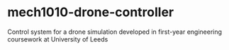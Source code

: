 # mech1010-drone-controller
Control system for a drone simulation developed in first-year engineering coursework at University of Leeds
